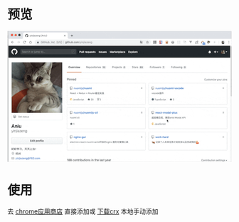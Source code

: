 # 预览
<img src="preview.gif" />

# 使用
去 <a href="https://chrome.google.com/webstore/detail/open-with-stackblitz/mlgfgpkgjjmdgnekcdidfjjoipeohifc" target="_blank">chrome应用商店</a> 直接添加或 [下载crx](//github.com/yinjiazeng/open-with-stackblitz/releases) 本地手动添加
